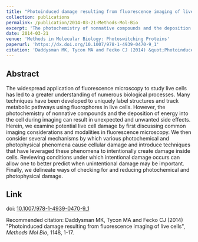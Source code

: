 ```yaml
---
title: "Photoinduced damage resulting from fluorescence imaging of live cells"
collection: publications
permalink: /publication/2014-03-21-Methods-Mol-Bio
excerpt: 'The photochemistry of nonnative compounds and the deposition of energy into the cell during imaging can result in unexpected and unwanted side effects. We examine potential live cell damage by first discussing common imaging considerations and modalities in fluorescence microscopy.'
date: 2014-03-21
venue: 'Methods in Molecular Biology: Photoswitching Proteins'
paperurl: 'https://dx.doi.org/10.1007/978-1-4939-0470-9_1'
citation: 'Daddysman MK, Tycon MA and Fecko CJ (2014) &quot;Photoinduced damage resulting from fluorescence imaging of live cells&quot;,  <i>Methods Mol Bio</i>, 1148, 1-17.'
---
```


## Abstract
The widespread application of fluorescence microscopy to study live cells has led to a greater understanding of numerous biological processes. Many techniques have been developed to uniquely label structures and track metabolic pathways using fluorophores in live cells. However, the photochemistry of nonnative compounds and the deposition of energy into the cell during imaging can result in unexpected and unwanted side effects. Herein, we examine potential live cell damage by first discussing common imaging considerations and modalities in fluorescence microscopy. We then consider several mechanisms by which various photochemical and photophysical phenomena cause cellular damage and introduce techniques that have leveraged these phenomena to intentionally create damage inside cells. Reviewing conditions under which intentional damage occurs can allow one to better predict when unintentional damage may be important. Finally, we delineate ways of checking for and reducing photochemical and photophysical damage.

## Link
doi: [10.1007/978-1-4939-0470-9_1](https://dx.doi.org/10.1007/978-1-4939-0470-9_1)    

Recommended citation: Daddysman MK, Tycon MA and Fecko CJ (2014) "Photoinduced damage resulting from fluorescence imaging of live cells",  <i>Methods Mol Bio</i>, 1148, 1-17.
